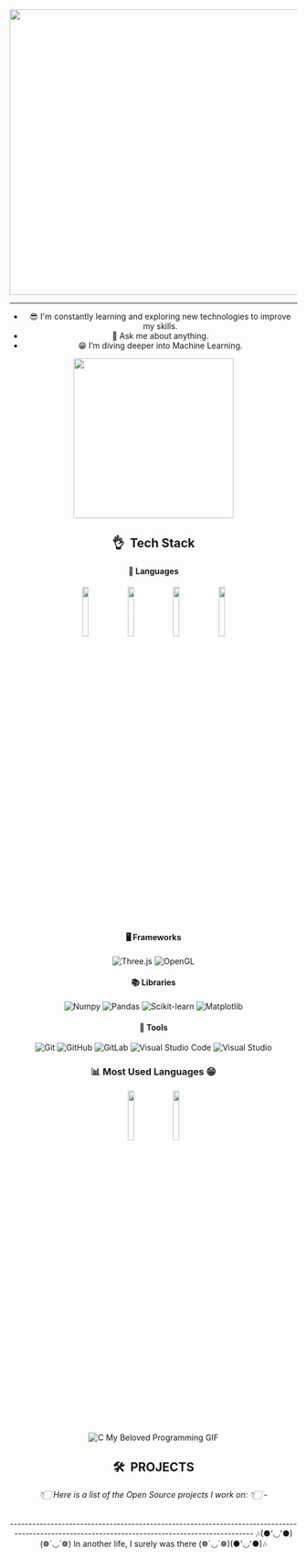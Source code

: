 

<div align="center">
<a href='https://postimg.cc/Y4XMSZm2' target='_blank'><img height=500 width=2800 src="https://i.postimg.cc/PxHxSkXD/cabri.png"></a>

---

- 😎 I'm constantly learning and exploring new technologies to improve my skills.
- 🤗 Ask me about anything.
- 😁 I’m diving deeper into Machine Learning.
<div align="center"> 
   <img src="https://media2.giphy.com/media/v1.Y2lkPTc5MGI3NjExM2c2bmt4MzI5eW9kemdpbHY5MXh1cWx0d3V6bDd4b2g0dGs3emJjYiZlcD12MV9pbnRlcm5hbF9naWZfYnlfaWQmY3Q9Zw/IhO6ksgdk31JxbbFLA/giphy.gif" width="280"> 
</div>

## 👌 &nbsp;Tech Stack

#### 🔧 Languages
  <code><img width="15%" src="https://www.vectorlogo.zone/logos/javascript/javascript-ar21.svg"></code>
  <code><img width="15%" src="https://www.vectorlogo.zone/logos/isocpp/isocpp-ar21.svg"></code>
  <code><img width="15%" src="https://www.vectorlogo.zone/logos/typescriptlang/typescriptlang-ar21.svg"></code>
  <code><img width="15%" src="https://www.vectorlogo.zone/logos/python/python-ar21.svg"></code>

#### 🖥️ Frameworks
![Three.js](https://img.shields.io/badge/Three.js-%23000000.svg?style=for-the-badge&logo=three.js&logoColor=white)
![OpenGL](https://img.shields.io/badge/OpenGL-%23FFFFFF.svg?style=for-the-badge&logo=opengl)


#### 📚 Libraries

![Numpy](https://img.shields.io/badge/NumPy-%23013243.svg?style=for-the-badge&logo=numpy&logoColor=white)
![Pandas](https://img.shields.io/badge/Pandas-%23150458.svg?style=for-the-badge&logo=pandas&logoColor=white)
![Scikit-learn](https://img.shields.io/badge/scikit--learn-%23F7931E.svg?style=for-the-badge&logo=scikit-learn&logoColor=white)
![Matplotlib](https://img.shields.io/badge/Matplotlib-%23E20000.svg?style=for-the-badge&logo=matplotlib&logoColor=white)

#### 🔧 Tools

![Git](https://img.shields.io/badge/git-%23F05033.svg?style=for-the-badge&logo=git&logoColor=white)
![GitHub](https://img.shields.io/badge/github-%23121011.svg?style=for-the-badge&logo=github&logoColor=white)
![GitLab](https://img.shields.io/badge/gitlab-%23121011.svg?style=for-the-badge&logo=gitlab&logoColor=yello)
![Visual Studio Code](https://img.shields.io/badge/Visual%20Studio%20Code-0078d7.svg?style=for-the-badge&logo=visual-studio-code&logoColor=white)
![Visual Studio](https://img.shields.io/badge/Visual%20Studio-5C2D91.svg?style=for-the-badge&logo=visual-studio&logoColor=white)

### 📊 Most Used Languages 😁

 <div align=center>
  
<code><img width="15%" src="https://www.vectorlogo.zone/logos/python/python-ar21.svg"></code>
<code><img width="15%" src="https://www.vectorlogo.zone/logos/isocpp/isocpp-ar21.svg"></code>
</div>
 <img src="https://media1.tenor.com/m/28R9k1dKpBUAAAAC/c-my-beloved-my-beloved.gif" alt="C My Beloved Programming GIF">

 ## 🛠 &nbsp;PROJECTS
<h6 align="center">👇🏻 Here is a list of the Open Source projects I work on: 👇🏻
-
</h6>

 <div align=center>
 -----------------------------------------------------------------------------------------------------------------------------------------------
 🎶(●'◡'●)(❁´◡`❁) In another life, I surely was there (❁´◡`❁)(●'◡'●)🎶
 </div>
